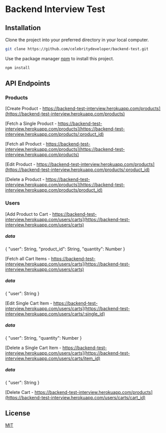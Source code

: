 # Backend Interview Test

## Installation

Clone the project into your preferred directory in your local computer.
```bash
git clone https://github.com/celebritydeveloper/backend-test.git
```

Use the package manager [npm](https://npmjs.com) to install this project.
```bash
npm install
```

## API Endpoints


### Products
[Create Product - https://backend-test-interview.herokuapp.com/products](https://backend-test-interview.herokuapp.com/products)

[Fetch a Single Product - https://backend-test-interview.herokuapp.com/products](https://backend-test-interview.herokuapp.com/products/:product_id)

[Fetch all Product - https://backend-test-interview.herokuapp.com/products](https://backend-test-interview.herokuapp.com/products)

[Edit Product - https://backend-test-interview.herokuapp.com/products](https://backend-test-interview.herokuapp.com/products/:product_id)

[Delete a Product - https://backend-test-interview.herokuapp.com/products](https://backend-test-interview.herokuapp.com/products/product_id)



### Users
[Add Product to Cart - https://backend-test-interview.herokuapp.com/users/carts](https://backend-test-interview.herokuapp.com/users/carts)

##### data
{
    "user": String,
    "product_id": String,
    "quantity": Number
}

[Fetch all Cart Items - https://backend-test-interview.herokuapp.com/users/carts](https://backend-test-interview.herokuapp.com/users/carts)

##### data
{
    "user": String
}

[Edit Single Cart Item - https://backend-test-interview.herokuapp.com/users/carts](https://backend-test-interview.herokuapp.com/users/carts/:single_id)

##### data
{
    "user": String,
    "quantity": Number
}

[Delete a Single Cart Item - https://backend-test-interview.herokuapp.com/users/carts](https://backend-test-interview.herokuapp.com/users/carts/item_id)

##### data
{
    "user": String
}

[Delete Cart - https://backend-test-interview.herokuapp.com/products](https://backend-test-interview.herokuapp.com/users/carts/cart_id)





## License
[MIT](https://choosealicense.com/licenses/mit/)